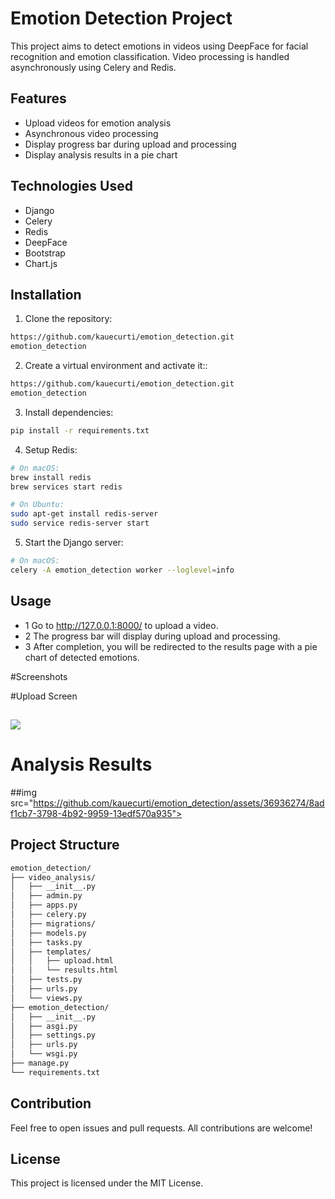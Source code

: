 # Emotion Detection Project

This project aims to detect emotions in videos using DeepFace for facial recognition and emotion classification. Video processing is handled asynchronously using Celery and Redis.

## Features

- Upload videos for emotion analysis
- Asynchronous video processing
- Display progress bar during upload and processing
- Display analysis results in a pie chart

## Technologies Used

- Django
- Celery
- Redis
- DeepFace
- Bootstrap
- Chart.js

## Installation

1. Clone the repository:

```bash
https://github.com/kauecurti/emotion_detection.git
emotion_detection
```

2. Create a virtual environment and activate it::

```bash
https://github.com/kauecurti/emotion_detection.git
emotion_detection
```
3. Install dependencies:
```bash
pip install -r requirements.txt

```

4. Setup Redis:
```bash
# On macOS:
brew install redis
brew services start redis

# On Ubuntu:
sudo apt-get install redis-server
sudo service redis-server start
```

5. Start the Django server:
```bash
# On macOS:
celery -A emotion_detection worker --loglevel=info

```

## Usage

- 1 Go to http://127.0.0.1:8000/ to upload a video.
- 2  The progress bar will display during upload and processing.
- 3  After completion, you will be redirected to the results page with a pie chart of detected emotions.

#Screenshots

#Upload Screen

## <img src="https://github.com/kauecurti/emotion_detection/assets/36936274/338904bd-80cb-4380-8184-f9d65e55f7e6">

# Analysis Results

##img src="https://github.com/kauecurti/emotion_detection/assets/36936274/8adf1cb7-3798-4b92-9959-13edf570a935">
## Project Structure
```bash
emotion_detection/
├── video_analysis/
│   ├── __init__.py
│   ├── admin.py
│   ├── apps.py
│   ├── celery.py
│   ├── migrations/
│   ├── models.py
│   ├── tasks.py
│   ├── templates/
│   │   ├── upload.html
│   │   └── results.html
│   ├── tests.py
│   ├── urls.py
│   └── views.py
├── emotion_detection/
│   ├── __init__.py
│   ├── asgi.py
│   ├── settings.py
│   ├── urls.py
│   └── wsgi.py
├── manage.py
└── requirements.txt
```

## Contribution
Feel free to open issues and pull requests. All contributions are welcome!

## License

This project is licensed under the MIT License.


